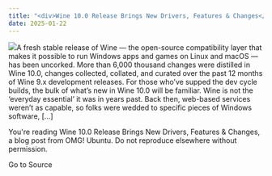 ```yaml
---
title: "<div>Wine 10.0 Release Brings New Drivers, Features & Changes</div>"
date: 2025-01-22
---
```


![](https://i0.wp.com/www.omgubuntu.co.uk/wp-content/uploads/2022/01/wine-3.jpg?resize=406%2C232&ssl=1)A fresh stable release of Wine — the open-source compatibility layer that makes it possible to run Windows apps and games on Linux and macOS — has been uncorked. More than 6,000 thousand changes were distilled in Wine 10.0, changes collected, collated, and curated over the past 12 months of Wine 9.x development releases. For those who’ve supped the dev cycle builds, the bulk of what’s new in Wine 10.0 will be familiar. Wine is not the ‘everyday essential’ it was in years past. Back then, web-based services weren’t as capable, so folks were wedded to specific pieces of Windows software, \[…\]

You're reading Wine 10.0 Release Brings New Drivers, Features & Changes, a blog post from OMG! Ubuntu. Do not reproduce elsewhere without permission.

Go to Source
